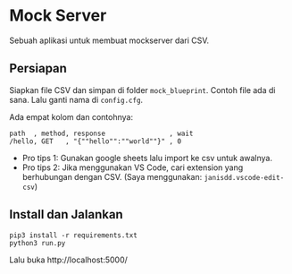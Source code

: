 # Mock Server

Sebuah aplikasi untuk membuat mockserver dari CSV.

## Persiapan

Siapkan file CSV dan simpan di folder `mock_blueprint`. Contoh file ada di sana. Lalu ganti nama di `config.cfg`.

Ada empat kolom dan contohnya: 
```
path  , method, response                , wait
/hello, GET   , "{""hello"":""world""}" , 0
```

* Pro tips 1: Gunakan google sheets lalu import ke csv untuk awalnya.
* Pro tips 2: Jika menggunakan VS Code, cari extension yang berhubungan dengan CSV. (Saya menggunakan: `janisdd.vscode-edit-csv`)

## Install dan Jalankan

```
pip3 install -r requirements.txt
python3 run.py
```

Lalu buka http://localhost:5000/<PATH yang sudah di define pada CSV>